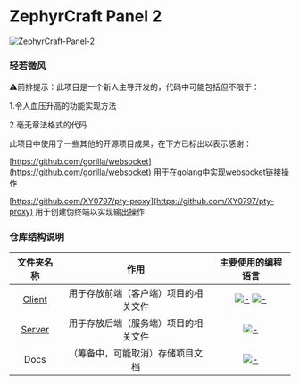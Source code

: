 # ZephyrCraft Panel 2 

![ZephyrCraft-Panel-2](https://socialify.git.ci/Litezero/ZephyrCraft-Panel-2/image?custom_description=%E4%BD%BF%E7%94%A8golang%26vue3%E5%BC%80%E5%8F%91%E7%9A%84Minecraft%E6%9C%8D%E5%8A%A1%E5%99%A8%E7%AE%A1%E7%90%86%E9%9D%A2%E6%9D%BF&description=1&font=Inter&forks=1&issues=1&logo=https%3A%2F%2Fimg.picui.cn%2Ffree%2F2025%2F07%2F03%2F6866409be3beb.png&name=1&owner=1&pattern=Circuit+Board&pulls=1&stargazers=1&theme=Auto)

### 轻若微风

⚠前排提示：此项目是一个新人主导开发的，代码中可能包括但不限于：

1.令人血压升高的功能实现方法

2.毫无章法格式的代码

此项目中使用了一些其他的开源项目成果，在下方已标出以表示感谢：

[https://github.com/gorilla/websocket](https://github.com/gorilla/websocket) 用于在golang中实现websocket链接操作

[https://github.com/XY0797/pty-proxy](https://github.com/XY0797/pty-proxy) 用于创建伪终端以实现输出操作

### 仓库结构说明

文件夹名称|作用|主要使用的编程语言
:---:|:---:|:---:
[Client](https://github.com/Litezero/ZephyrCraft-Panel-2/tree/main/Client/Tauri)|用于存放前端（客户端）项目的相关文件|[![-](https://img.shields.io/badge/Rust-000000?style=flat-square&logo=rust&logoColor=white)]() [![-](https://img.shields.io/badge/Vue-4FC08D?style=flat-square&logo=vuedotjs&logoColor=white)]() 
[Server](https://github.com/Litezero/ZephyrCraft-Panel-2/tree/main/Server)|用于存放后端（服务端）项目的相关文件|[![-](https://img.shields.io/badge/Golang-00ADD8?style=flat-square&logo=go&logoColor=white)]() 
Docs|（筹备中，可能取消）存储项目文档|[![-](https://img.shields.io/badge/Markdown-000000?style=flat-square&logo=markdown&logoColor=white)]() 